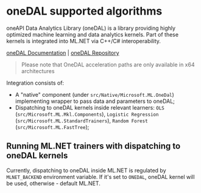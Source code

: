 # oneDAL supported algorithms

oneAPI Data Analytics Library (oneDAL) is a library providing highly optimized machine learning and data analytics kernels. Part of these kernels is integrated into ML.NET via C++/C# interoperability.

[oneDAL Documentation](http://oneapi-src.github.io/oneDAL/) | [oneDAL Repository](https://github.com/oneapi-src/oneDAL)

> Please note that OneDAL acceleration paths are only available in x64 architectures

Integration consists of:

* A "native" component (under `src/Native/Microsoft.ML.OneDal`) implementing wrapper to pass data and parameters to oneDAL;
* Dispatching to oneDAL kernels inside relevant learners: `OLS` (`src/Microsoft.ML.Mkl.Components`), `Logistic Regression` (`src/Microsoft.ML.StandardTrainers`), `Random Forest` (`src/Microsoft.ML.FastTree`);

## Running ML.NET trainers with dispatching to oneDAL kernels

Currently, dispatching to oneDAL inside ML.NET is regulated by `MLNET_BACKEND` environment variable. If it's set to `ONEDAL`, oneDAL kernel will be used, otherwise - default ML.NET.
